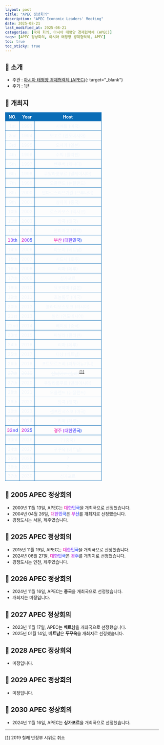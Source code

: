 ```yaml
---
layout: post
title: "APEC 정상회의"
description: "APEC Economic Leaders' Meeting"
date: 2025-08-21
last_modified_at: 2025-08-21
categories: [국제 회의, 아시아 태평양 경제협력체 (APEC)]
tags: [APEC 정상회의, 아시아 태평양 경제협력체, APEC]
toc: true
toc_sticky: true
---
```

<style>
    /* 테이블 서식 */
    table {
        width: 100%;
        border-collapse: collapse;
        font-size: 14px;
        color: #f0f6fc;
      }
      th, td {
        border: 1px solid #0B6DB7;
        padding: 5px;
        text-align: center;
        font-weight: normal;
      }
</style>
## 📜 소개
* 주관 : [아시아 태평양 경제협력체 (APEC)](https://www.apec.org/){: target="_blank"}
* 주기 : 1년

## 📜 개최지
<html>

<head>
    <meta charset="UTF-8">
</head>

<body>
    <table>
        <tr style="background: #0B6DB7;">
            <th style="width: 15%; font-weight: bold;">NO.</th>
            <th style="width: 15%; font-weight: bold;">Year</th>
            <th style="width: 70%; font-weight: bold;">Host</th>
        </tr>
        <tr>
            <th>1st</th>
            <th>1993</th>
            <th>시애틀 (미국)</th>
        </tr>
        <tr>
            <th>2nd</th>
            <th>1994</th>
            <th>보고르 (인도네시아)</th>
        </tr>
        <tr>
            <th>3rd</th>
            <th>1995</th>
            <th>오사카 (일본)</th>
        </tr>
        <tr>
            <th>4th</th>
            <th>1996</th>
            <th>수빅 (필리핀)</th>
        </tr>
        <tr>
            <th>5th</th>
            <th>1997</th>
            <th>밴쿠버 (캐나다)</th>
        </tr>
        <tr>
            <th>6th</th>
            <th>1998</th>
            <th>쿠알라룸푸르 (말레이시아)</th>
        </tr>
        <tr>
            <th>7th</th>
            <th>1999</th>
            <th>오클랜드 (뉴질랜드)</th>
        </tr>
        <tr>
            <th>8th</th>
            <th>2000</th>
            <th>반다르스리브가완 (브루나이)</th>
        </tr>
        <tr>
            <th>9th</th>
            <th>2001</th>
            <th>상하이 (중국)</th>
        </tr>
        <tr>
            <th>10th</th>
            <th>2002</th>
            <th>로스카보스 (멕시코)</th>
        </tr>
        <tr>
            <th>11th</th>
            <th>2003</th>
            <th>방콕 (태국)</th>
        </tr>
        <tr>
            <th>12th</th>
            <th>2004</th>
            <th>산티아고 (칠레)</th>
        </tr>
        <tr>
            <th><span style="background: text linear-gradient(to right, #FF43A8, #BE5DFA, #776CFF, #4172F2); font-weight: bold; -webkit-background-clip: text; -webkit-text-fill-color: transparent;">13th</span></th>
            <th><span style="background: text linear-gradient(to right, #FF43A8, #BE5DFA, #776CFF, #4172F2); font-weight: bold; -webkit-background-clip: text; -webkit-text-fill-color: transparent;">2005</span></th>
            <th><span style="background: text linear-gradient(to right, #FF43A8, #BE5DFA, #776CFF, #4172F2); font-weight: bold; -webkit-background-clip: text; -webkit-text-fill-color: transparent;">부산 (대한민국)</span></th>
        </tr>
        <tr>
            <th>14th</th>
            <th>2006</th>
            <th>하노이 (베트남)</th>
        </tr>
        <tr>
            <th>15th</th>
            <th>2007</th>
            <th>시드니 (호주)</th>
        </tr>
        <tr>
            <th>16th</th>
            <th>2008</th>
            <th>리마 (페루)</th>
        </tr>
        <tr>
            <th>17th</th>
            <th>2009</th>
            <th>싱가포르</th>
        </tr>
        <tr>
            <th>18th</th>
            <th>2010</th>
            <th>요코하마 (일본)</th>
        </tr>
        <tr>
            <th>19th</th>
            <th>2011</th>
            <th>호놀룰루 (미국)</th>
        </tr>
        <tr>
            <th>20th</th>
            <th>2012</th>
            <th>블라디보스토크 (러시아)</th>
        </tr>
        <tr>
            <th>21st</th>
            <th>2013</th>
            <th>발리 (인도네시아)</th>
        </tr>
        <tr>
            <th>22nd</th>
            <th>2014</th>
            <th>베이징 (중국)</th>
        </tr>
        <tr>
            <th>23rd</th>
            <th>2015</th>
            <th>마닐라 (필리핀)</th>
        </tr>
        <tr>
            <th>24th</th>
            <th>2016</th>
            <th>리마 (페루)</th>
        </tr>
        <tr>
            <th>25th</th>
            <th>2017</th>
            <th>다낭 (베트남)</th>
        </tr>
        <tr>
            <th>26th</th>
            <th>2018</th>
            <th>포트모르즈비 (파푸아뉴기니)</th>
        </tr>
        <tr>
            <th><del>27th</del></th>
            <th><del>2019</del></th>
            <th><del>산티아고 (칠레)</del><sup id="fn1"><a href="#footnote-1">[1]</a></sup></th>
        </tr>
        <tr>
            <th>27th</th>
            <th>2020</th>
            <th>쿠알라룸푸르 (말레이시아)</th>
        </tr>
        <tr>
            <th>28th</th>
            <th>2021</th>
            <th>오클랜드 (뉴질랜드)</th>
        </tr>
        <tr>
            <th>29th</th>
            <th>2022</th>
            <th>방콕 (태국)</th>
        </tr>
        <tr>
            <th>30th</th>
            <th>2023</th>
            <th>샌프란시스코 (미국)</th>
        </tr>
        <tr>
            <th>31st</th>
            <th>2024</th>
            <th>리마 (페루)</th>
        </tr>
        <tr>
            <th><span style="background: text linear-gradient(to right, #FF43A8, #BE5DFA, #776CFF, #4172F2); font-weight: bold; -webkit-background-clip: text; -webkit-text-fill-color: transparent;">32nd</span></th>
            <th><span style="background: text linear-gradient(to right, #FF43A8, #BE5DFA, #776CFF, #4172F2); font-weight: bold; -webkit-background-clip: text; -webkit-text-fill-color: transparent;">2025</span></th>
            <th><span style="background: text linear-gradient(to right, #FF43A8, #BE5DFA, #776CFF, #4172F2); font-weight: bold; -webkit-background-clip: text; -webkit-text-fill-color: transparent;">경주 (대한민국)</span></th>
        </tr>
        <tr>
            <th>33rd</th>
            <th>2026</th>
            <th>? (중국)</th>
        </tr>
        <tr>
            <th>34th</th>
            <th>2027</th>
            <th>푸꾸옥 (베트남)</th>
        </tr>
        <tr>
            <th>35th</th>
            <th>2028</th>
            <th>?</th>
        </tr>
        <tr>
            <th>36th</th>
            <th>2029</th>
            <th>?</th>
        </tr>
        <tr>
            <th>37th</th>
            <th>2030</th>
            <th>싱가포르</th>
        </tr>
    </table>
</body>

</html>

## 📜 2005 APEC 정상회의
* 2000년 11월 13일, APEC는 <span style="background: text linear-gradient(to right, #FF43A8, #BE5DFA, #776CFF, #4172F2); font-weight: bold; -webkit-background-clip: text; -webkit-text-fill-color: transparent;">대한민국</span>을 개최국으로 선정했습니다.
* 2004년 04월 26일, <span style="background: text linear-gradient(to right, #FF43A8, #BE5DFA, #776CFF, #4172F2); font-weight: bold; -webkit-background-clip: text; -webkit-text-fill-color: transparent;">대한민국</span>은 <span style="background: text linear-gradient(to right, #FF43A8, #BE5DFA, #776CFF, #4172F2); font-weight: bold; -webkit-background-clip: text; -webkit-text-fill-color: transparent;">부산</span>를 개최지로 선정했습니다.
* 경쟁도시는 서울, 제주였습니다.

## 📜 2025 APEC 정상회의
* 2015년 11월 19일, APEC는 <span style="background: text linear-gradient(to right, #FF43A8, #BE5DFA, #776CFF, #4172F2); font-weight: bold; -webkit-background-clip: text; -webkit-text-fill-color: transparent;">대한민국</span>을 개최국으로 선정했습니다.
* 2024년 06월 27일, <span style="background: text linear-gradient(to right, #FF43A8, #BE5DFA, #776CFF, #4172F2); font-weight: bold; -webkit-background-clip: text; -webkit-text-fill-color: transparent;">대한민국</span>은 <span style="background: text linear-gradient(to right, #FF43A8, #BE5DFA, #776CFF, #4172F2); font-weight: bold; -webkit-background-clip: text; -webkit-text-fill-color: transparent;">경주</span>를 개최지로 선정했습니다.
* 경쟁도시는 인천, 제주였습니다.

## 📜 2026 APEC 정상회의
* 2024년 11월 16일, APEC는 <span style="font-weight: bold;">중국</span>을 개최국으로 선정했습니다.
* 개최지는 미정입니다.

## 📜 2027 APEC 정상회의
* 2023년 11월 17일, APEC는 <span style="font-weight: bold;">베트남</span>을 개최국으로 선정했습니다.
* 2025년 01월 14일, <span style="font-weight: bold;">베트남</span>은 <span style="font-weight: bold;">푸꾸옥</span>을 개최지로 선정했습니다.

## 📜 2028 APEC 정상회의
* 미정입니다.

## 📜 2029 APEC 정상회의
* 미정입니다.

## 📜 2030 APEC 정상회의
* 2024년 11월 16일, APEC는 <span style="font-weight: bold;">싱가포르</span>을 개최국으로 선정했습니다.
---
<html>

<head>
    <meta charset="UTF-8">
</head>

<body>
    <div>
        <p id="footnote-1">
            <a href="#fn1">[1]</a> 2019 칠레 반정부 시위로 취소
        </p>
    </div>
</body>

</html>
